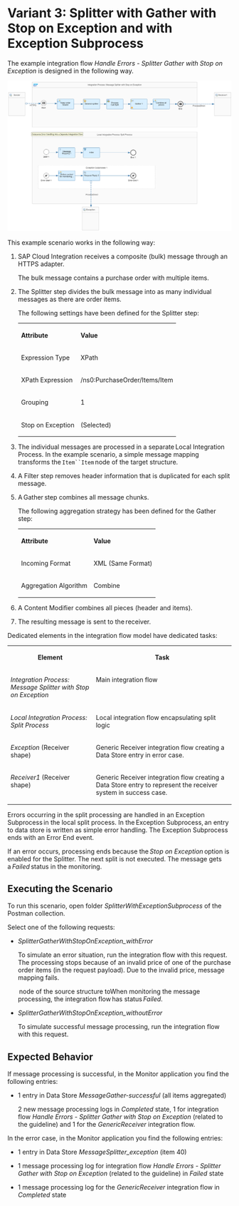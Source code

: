 <!-- loio4eac8a76385e47e99c64b8bf15d18a8d -->

# Variant 3: Splitter with Gather with Stop on Exception and with Exception Subprocess

The example integration flow *Handle Errors - Splitter Gather with Stop on Exception* is designed in the following way.

![](images/Splitter_Gather_with_Stop_on_Exception_cd0589a.png)

This example scenario works in the following way:

1.  SAP Cloud Integration receives a composite \(bulk\) message through an HTTPS adapter.

    The bulk message contains a purchase order with multiple items.

2.  The Splitter step divides the bulk message into as many individual messages as there are order items.

    The following settings have been defined for the Splitter step:


    <table>
    <tr>
    <th valign="top">

    Attribute


    
    </th>
    <th valign="top">

    Value


    
    </th>
    </tr>
    <tr>
    <td valign="top">
    
    Expression Type


    
    </td>
    <td valign="top">
    
    XPath


    
    </td>
    </tr>
    <tr>
    <td valign="top">
    
    XPath Expression


    
    </td>
    <td valign="top">
    
    /ns0:PurchaseOrder/Items/Item


    
    </td>
    </tr>
    <tr>
    <td valign="top">
    
    Grouping


    
    </td>
    <td valign="top">
    
    1


    
    </td>
    </tr>
    <tr>
    <td valign="top">
    
    Stop on Exception


    
    </td>
    <td valign="top">
    
    \(Selected\)


    
    </td>
    </tr>
    </table>
    
3.  The individual messages are processed in a separate Local Integration Process. In the example scenario, a simple message mapping transforms the `Item``Item` node of the target structure.

4.  A Filter step removes header information that is duplicated for each split message.

5.  A Gather step combines all message chunks.

    The following aggregation strategy has been defined for the Gather step:


    <table>
    <tr>
    <th valign="top">

    Attribute


    
    </th>
    <th valign="top">

    Value


    
    </th>
    </tr>
    <tr>
    <td valign="top">
    
    Incoming Format


    
    </td>
    <td valign="top">
    
    XML \(Same Format\)


    
    </td>
    </tr>
    <tr>
    <td valign="top">
    
    Aggregation Algorithm


    
    </td>
    <td valign="top">
    
    Combine


    
    </td>
    </tr>
    </table>
    
6.  A Content Modifier combines all pieces \(header and items\).

7.  The resulting message is sent to the receiver.


Dedicated elements in the integration flow model have dedicated tasks:


<table>
<tr>
<th valign="top">

Element



</th>
<th valign="top">

Task



</th>
</tr>
<tr>
<td valign="top">

*Integration Process: Message Splitter with Stop on Exception*



</td>
<td valign="top">

Main integration flow



</td>
</tr>
<tr>
<td valign="top">

*Local Integration Process: Split Process*



</td>
<td valign="top">

Local integration flow encapsulating split logic



</td>
</tr>
<tr>
<td valign="top">

*Exception* \(Receiver shape\)



</td>
<td valign="top">

Generic Receiver integration flow creating a Data Store entry in error case.



</td>
</tr>
<tr>
<td valign="top">

*Receiver1* \(Receiver shape\)



</td>
<td valign="top">

Generic Receiver integration flow creating a Data Store entry to represent the receiver system in success case.



</td>
</tr>
</table>

Errors occurring in the split processing are handled in an Exception Subprocess in the local split process. In the Exception Subprocess, an entry to data store is written as simple error handling. The Exception Subprocess ends with an Error End event. 

If an error occurs, processing ends because the *Stop on Exception* option is enabled for the Splitter. The next split is not executed. The message gets a *Failed* status in the monitoring.



<a name="loio4eac8a76385e47e99c64b8bf15d18a8d__section_h34_g3b_hlb"/>

## Executing the Scenario

To run this scenario, open folder *SplitterWithExceptionSubprocess* of the Postman collection.

Select one of the following requests:

-   *SplitterGatherWithStopOnException\_withError*

    To simulate an error situation, run the integration flow with this request. The processing stops because of an invalid price of one of the purchase order items \(in the request payload\). Due to the invalid price, message mapping fails.

     node of the source structure toWhen monitoring the message processing, the integration flow has status *Failed*.

-   *SplitterGatherWithStopOnException\_withoutError*

    To simulate successful message processing, run the integration flow with this request.




<a name="loio4eac8a76385e47e99c64b8bf15d18a8d__section_nv3_d3f_plb"/>

## Expected Behavior

If message processing is successful, in the Monitor application you find the following entries:

-   1 entry in Data Store *MessageGather-successful* \(all items aggregated\)

    2 new message processing logs in *Completed* state, 1 for integration flow *Handle Errors - Splitter Gather with Stop on Exception* \(related to the guideline\) and 1 for the *GenericReceiver* integration flow.


In the error case, in the Monitor application you find the following entries:

-   1 entry in Data Store *MessageSplitter\_exception* \(item 40\)

-   1 message processing log for integration flow *Handle Errors - Splitter Gather with Stop on Exception* \(related to the guideline\) in *Failed* state

-   1 message processing log for the *GenericReceiver* integration flow in *Completed* state


